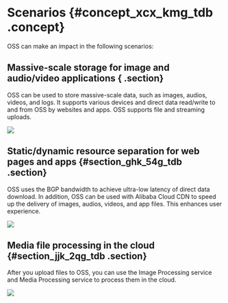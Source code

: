# Scenarios {#concept_xcx_kmg_tdb .concept}

OSS can make an impact in the following scenarios:

## Massive-scale storage for image and audio/video applications { .section}

OSS can be used to store massive-scale data, such as images, audios, videos, and logs. It supports various devices and direct data read/write to and from OSS by websites and apps. OSS supports file and streaming uploads.

![](http://static-aliyun-doc.oss-cn-hangzhou.aliyuncs.com/assets/img/4316/15415853946315_en-US.png)

## Static/dynamic resource separation for web pages and apps {#section_ghk_54g_tdb .section}

OSS uses the BGP bandwidth to achieve ultra-low latency of direct data download. In addition, OSS can be used with Alibaba Cloud CDN to speed up the delivery of images, audios, videos, and app files. This enhances user experience.

![](http://static-aliyun-doc.oss-cn-hangzhou.aliyuncs.com/assets/img/4316/15415853946316_en-US.png)

## Media file processing in the cloud {#section_jjk_2qg_tdb .section}

After you upload files to OSS, you can use the Image Processing service and Media Processing service to process them in the cloud.

![](http://static-aliyun-doc.oss-cn-hangzhou.aliyuncs.com/assets/img/4316/15415853956317_en-US.png)

